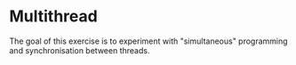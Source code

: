 # Multithread
The goal of this exercise is to experiment with "simultaneous" programming and synchronisation between threads.

